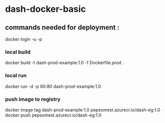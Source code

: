 # dash-docker-basic

## commands needed for deployment :

docker login -u <user> -p <pass>

### local build
docker build -t dash-prod-example:1.0 -f Dockerfile.prod .

### local run
docker run -d -p 80:80 dash-prod-example:1.0  

### push image to registry
docker image tag dash-prod-example:1.0 pepsomest.azurecr.io/dash-eg:1.0
docker push pepsomest.azurecr.io/dash-eg:1.0 


